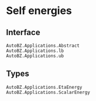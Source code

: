 # Self energies

## Interface

```@docs
AutoBZ.Applications.Abstract
AutoBZ.Applications.lb
AutoBZ.Applications.ub
```

## Types 

```@docs
AutoBZ.Applications.EtaEnergy
AutoBZ.Applications.ScalarEnergy
```